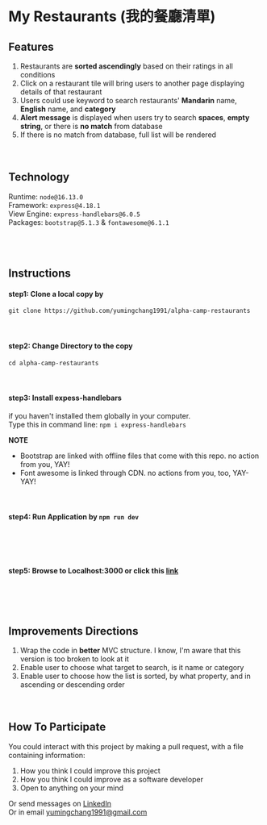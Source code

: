 # My Restaurants (我的餐廳清單)
## Features
1. Restaurants are **sorted ascendingly** based on their ratings in all conditions
2. Click on a restaurant tile will bring users to another page displaying details of that restaurant
3. Users could use keyword to search restaurants' **Mandarin** name, **English** name, and **category**
4. **Alert message** is displayed when users try to search **spaces**, **empty string**, or there is **no match** from database
5. If there is no match from database, full list will be rendered
<br><br><br>

## Technology
Runtime: `node@16.13.0` <br>
Framework: `express@4.18.1` <br>
View Engine: `express-handlebars@6.0.5` <br>
Packages: `bootstrap@5.1.3` & `fontawesome@6.1.1` <br>
<br><br><br>

## Instructions
#### step1: Clone a local copy by
`git clone https://github.com/yumingchang1991/alpha-camp-restaurants`
<br><br><br>

#### step2: Change Directory to the copy
`cd alpha-camp-restaurants`
<br><br><br>

#### step3: Install expess-handlebars
if you haven't installed them globally in your computer. <br>
Type this in command line: `npm i express-handlebars` <br>

**NOTE**
- Bootstrap are linked with offline files that come with this repo. no action from you, YAY!
- Font awesome is linked through CDN. no actions from you, too, YAY-YAY!
<br><br><br>

#### step4: **Run Application** by `npm run dev`
<br><br><br>

#### step5: **Browse to Localhost:3000** or click this [link](http://localhost:3000)
<br><br><br>

## Improvements Directions
1. Wrap the code in **better** MVC structure. I know, I'm aware that this version is too broken to look at it
2. Enable user to choose what target to search, is it name or category
3. Enable user to choose how the list is sorted, by what property, and in ascending or descending order
<br><br><br>

## How To Participate
You could interact with this project by making a pull request, with a file containing information:
1. How you think I could improve this project
2. How you think I could improve as a software developer
3. Open to anything on your mind

Or send messages on [LinkedIn](https://www.linkedin.com/in/yumingchang1991/) <br>
Or in email [yumingchang1991@gmail.com](mailto:yumingchang1991@gmail.com)
<br><br><br>
